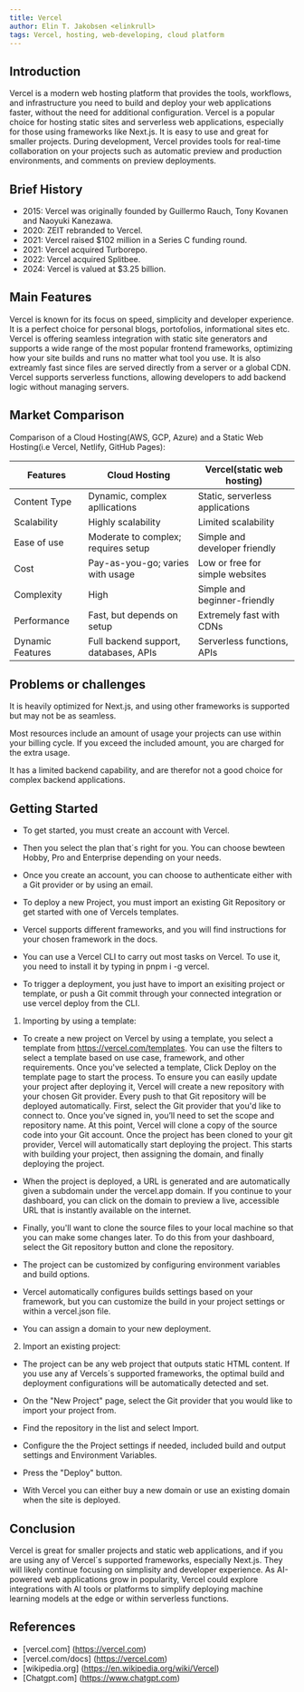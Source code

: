 ```yaml
---
title: Vercel
author: Elin T. Jakobsen <elinkrull>
tags: Vercel, hosting, web-developing, cloud platform
---
```


## Introduction

Vercel is a modern web hosting platform that provides the tools, workflows, and infrastructure you need to build and deploy your web applications faster, without the need for additional configuration. Vercel is a popular choice for hosting static sites and serverless web applications, especially for those using frameworks like Next.js.
It is easy to use and great for smaller projects.
During development, Vercel provides tools for real-time collaboration on your projects such as automatic preview and production environments, and comments on preview deployments.

## Brief History

- 2015: Vercel was originally founded by Guillermo Rauch, Tony Kovanen and Naoyuki Kanezawa.
- 2020: ZEIT rebranded to Vercel.
- 2021: Vercel raised $102 million in a Series C funding round.
- 2021: Vercel acquired Turborepo.
- 2022: Vercel acquired Splitbee.
- 2024: Vercel is valued at $3.25 billion.

## Main Features

Vercel is known for its focus on speed, simplicity and developer experience. It is a perfect choice for personal blogs, portofolios, informational sites etc. Vercel is offering seamless integration with static site generators and supports a wide range of the most popular frontend frameworks, optimizing how your site builds and runs no matter what tool you use. It is also extreamly fast since files are served directly from a server or a global CDN.
Vercel supports serverless functions, allowing developers to add backend logic without managing servers.

## Market Comparison

Comparison of a Cloud Hosting(AWS, GCP, Azure) and a Static Web Hosting(i.e Vercel, Netlify, GitHub Pages):

| Features | Cloud Hosting | Vercel(static web hosting) |
| --- | --- | --- |
| Content Type | Dynamic, complex apllications | Static, serverless applications |
| Scalability | Highly scalability | Limited scalability |
| Ease of use | Moderate to complex; requires setup | Simple and developer friendly |
| Cost | Pay-as-you-go; varies with usage | Low or free for simple websites |
| Complexity | High | Simple and beginner-friendly |
| Performance | Fast, but depends on setup | Extremely fast with CDNs |
| Dynamic Features | Full backend support, databases, APIs | Serverless functions, APIs |

## Problems or challenges

It is heavily optimized for Next.js, and using other frameworks is supported but may not be as seamless. 

Most resources include an amount of usage your projects can use within your billing cycle. If you exceed the included amount, you are charged for the extra usage.

It has a limited backend capability, and are therefor not a good choice for complex backend applications. 

## Getting Started

- To get started, you must create an account with Vercel.

- Then you select the plan that´s right for you. You can choose bewteen Hobby, Pro and Enterprise depending on your needs.

-  Once you create an account, you can choose to authenticate either with a Git provider or by using an email.

- To deploy a new Project, you must import an existing Git Repository or get started with one of Vercels templates.

- Vercel supports different frameworks, and you will find instructions for your chosen framework in the docs.

- You can use a Vercel CLI to carry out most tasks on Vercel. To use it, you need to install it by typing in pnpm i -g vercel.

- To trigger a deployment, you just have to import an exisiting project or template, or push a Git commit through your connected integration or use vercel deploy from the CLI.

1. Importing by using a template:

- To create a new project on Vercel by using a template, you select a template from https://vercel.com/templates. You can use the filters to select a template based on use case, framework, and other requirements.
Once you've selected a template, Click Deploy on the template page to start the process.
To ensure you can easily update your project after deploying it, Vercel will create a new repository with your chosen Git provider. Every push to that Git repository will be deployed automatically.
First, select the Git provider that you'd like to connect to. Once you’ve signed in, you’ll need to set the scope and repository name. At this point, Vercel will clone a copy of the source code into your Git account.
Once the project has been cloned to your git provider, Vercel will automatically start deploying the project. This starts with building your project, then assigning the domain, and finally deploying the project.

- When the project is deployed, a URL is generated and are automatically given a subdomain under the vercel.app domain. If you continue to your dashboard, you can click on the domain to preview a live, accessible URL that is instantly available on the internet.

- Finally, you'll want to clone the source files to your local machine so that you can make some changes later. To do this from your dashboard, select the Git repository button and clone the repository.

- The project can be customized by configuring environment variables and build options. 

- Vercel automatically configures builds settings based on your framework, but you can customize the build in your project settings or within a vercel.json file.

- You can assign a domain to your new deployment.

2. Import an existing project: 

- The project can be any web project that outputs static HTML content. If you use any af Vercels´s supported frameworks, the optimal build and deployment configurations will be automatically detected and set.

- On the "New Project" page, select the Git provider that you would like to import your project from. 

- Find the repository in the list and select Import.

- Configure the the Project settings if needed, included build and output settings and Environment Variables.

- Press the "Deploy" button.

- With Vercel you can either buy a new domain or use an existing domain when the site is deployed.

## Conclusion

Vercel is great for smaller projects and static web applications, and if you are using any of Vercel´s supported frameworks, especially Next.js.
They will likely continue focusing on simplisity and developer experience.
As AI-powered web applications grow in popularity, Vercel could explore integrations with AI tools or platforms to simplify deploying machine learning models at the edge or within serverless functions.

## References

- [vercel.com] (https://vercel.com) 
- [vercel.com/docs] (https://vercel.com) 
- [wikipedia.org] (https://en.wikipedia.org/wiki/Vercel)
- [Chatgpt.com] (https://www.chatgpt.com)